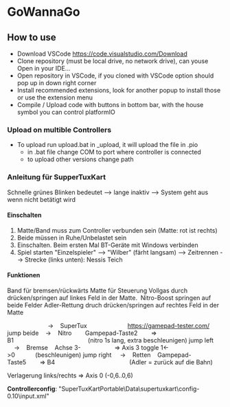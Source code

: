 # GoWannaGo

## How to use

- Download VSCode https://code.visualstudio.com/Download
- Clone repository (must be local drive, no network drive), can youse Open in your IDE...
- Open repository in VSCode, if you cloned with VSCode option should pop up in down right corner
- Install recommended extensions, look for another popup to install those or use the extension menu
- Compile / Upload code with buttons in bottom bar, with the house symbol you can control platformIO

### Upload on multible Controllers

* To upload run upload.bat in _upload, it will upload the file in .pio
  * in .bat file change COM to port where controller is connected
  * to upload other versions change path

### Anleitung für SupperTuxKart

Schnelle grünes Blinken bedeutet --> lange inaktiv --> System geht aus wenn nicht betätigt wird

#### Einschalten

1. Matte/Band muss zum Controller verbunden sein (Matte: rot ist rechts)
2. Beide müssen in Ruhe/Unbelastet sein
3. Einschalten. Beim ersten Mal BT-Geräte mit Windows verbinden
4. Spiel starten "Einzelspieler" --> "Wilber" (färht langsam) --> Zeitrennen --> Strecke (links unten): Nessis Teich

#### Funktionen

Band für bremsen/rückwärts
Matte für Steuerung
Vollgas durch drücken/springen auf linkes Feld in der Matte. 
Nitro-Boost springen auf beide Felder
Adler-Rettung druch drücken/springen auf rechtes Feld in der Matte

                        ->    SuperTux                        https://gamepad-tester.com/
jump beide    ->    Nitro        Gampepad-Taste2        => B1                                            (nitro 1s lang, extra beschleunigen)
jump left     ->    Bremse    Achse 3-                    => Axis 3 toggle 1\<->0            (beschleunigen)
jump right     ->    Retten    Gampepad-Taste5        => B4                                            (Adler = zurück auf die Bahn)

Verlagerung links/rechts => Axis 0 (-0,6..0,6)

**Controllerconfig**:
"SuperTuxKartPortable\\Data\\supertuxkart\\config-0.10\\input.xml"

